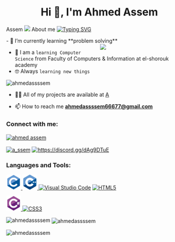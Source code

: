 <h1 align="center">Hi 👋, I'm Ahmed Assem</h1>
Assem <img src = "https://i.pinimg.com/originals/3f/7e/4e/3f7e4eff7c96e9fe4b8b4b1ff3f7bdb5.gif" width = 6.5%> About me
  <a href="https://git.io/typing-svg"><img src="https://readme-typing-svg.demolab.com?font=Fira+Code&weight=900&size=25&pause=1000&color=D27800&center=true&vCenter=true&width=600&height=100&lines=Hi +my name+is+ Ahmed +Assem;Computer+Science+Student;Competitive+Programmer;learing |problem solving|;Always+learning+new+things" alt="Typing SVG" /></a>
</p>
- 🌱 I’m currently learning **problem solving**
<img align="right" src="https://user-images.githubusercontent.com/63050133/156676671-d5b2e362-97d4-4404-9447-dd71ddfea82f.gif" width = 250px/>

- :school: I am a `learning Computer Science` from Faculty of Computers & Information at el-shorouk academy
- :nerd_face: Always `learning new things`

<p align="left"> <img src="https://komarev.com/ghpvc/?username=ahmedassssem&label=Profile%20views&color=0e75b6&style=flat" alt="ahmedassssem" /> </p>



- 👨‍💻 All of my projects are available at [A](A)

- 📫 How to reach me **ahmedassssem66677@gmail.com**

<h3 align="left">Connect with me:</h3>
<p align="left">
<a href="https://linkedin.com/in/ahmed assem" target="blank"><img align="center" src="https://raw.githubusercontent.com/rahuldkjain/github-profile-readme-generator/master/src/images/icons/Social/linked-in-alt.svg" alt="ahmed assem" height="30" width="40" /></a>

<a href="https://codeforces.com/profile/a_ssem" target="blank"><img align="center" src="https://raw.githubusercontent.com/rahuldkjain/github-profile-readme-generator/master/src/images/icons/Social/codeforces.svg" alt="a_ssem" height="30" width="40" /></a>
<a href="https://discord.gg/https://discord.gg/dAg9DTuE" target="blank"><img align="center" src="https://raw.githubusercontent.com/rahuldkjain/github-profile-readme-generator/master/src/images/icons/Social/discord.svg" alt="https://discord.gg/dAg9DTuE" height="30" width="40" /></a>
</p>

<h3 align="left">Languages and Tools:</h3>
<p align="left"> <a href="https://www.cprogramming.com/" target="_blank" rel="noreferrer"> <img src="https://raw.githubusercontent.com/devicons/devicon/master/icons/c/c-original.svg" alt="c" width="40" height="40"/> </a> <a href="https://www.w3schools.com/cpp/" target="_blank" rel="noreferrer"> <img src="https://raw.githubusercontent.com/devicons/devicon/master/icons/cplusplus/cplusplus-original.svg" alt="cplusplus" width="40" height="40"/> </a> 
  <a href="https://code.visualstudio.com/" title="Visual Studio Code"><img src="https://img.shields.io/badge/Visual%20Studio%20Code-0078d7.svg?style=for-the-badge&logo=visual-studio-code&logoColor=white" alt="Visual Studio Code"></a>
<a href="https://www.w3.org/TR/html5/" title="HTML5"><img src="https://img.shields.io/badge/html5-%23E34F26.svg?style=for-the-badge&logo=html5&logoColor=white" alt="HTML5"></a>

  <a href="https://www.w3schools.com/cs/" target="_blank" rel="noreferrer"> <img src="https://raw.githubusercontent.com/devicons/devicon/master/icons/csharp/csharp-original.svg" alt="csharp" width="40" height="40"/> </a> 
  <a href="https://www.w3.org/Style/CSS/" title="CSS3"><img src="https://img.shields.io/badge/css3-%23157122B6.svg?style=for-the-badge&logo=css3&logoColor=white" alt="CSS3"></a>


<p><img align="left" src="https://github-readme-stats.vercel.app/api/top-langs?username=ahmedassssem&show_icons=true&locale=en&layout=compact" alt="ahmedassssem" /></p>

<p>&nbsp;<img align="center" src="https://github-readme-stats.vercel.app/api?username=ahmedassssem&show_icons=true&locale=en" alt="ahmedassssem" /></p>

<p><img align="center" src="https://github-readme-streak-stats.herokuapp.com/?user=ahmedassssem&" alt="ahmedassssem" /></p>
